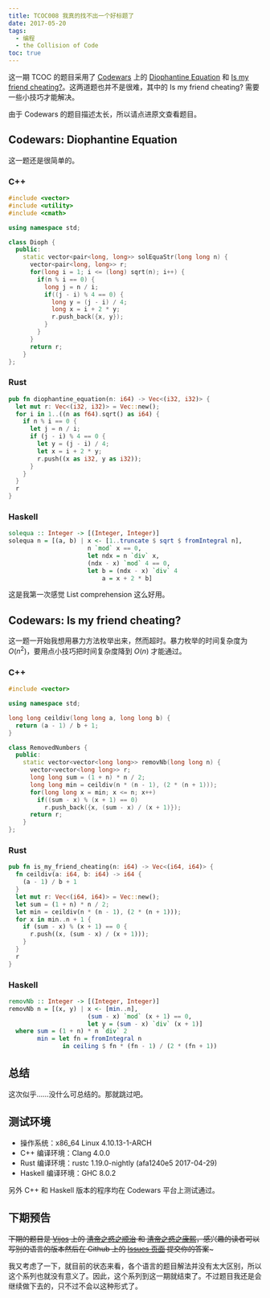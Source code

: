 ```yaml
---
title: TCOC008 我真的找不出一个好标题了
date: 2017-05-20
tags:
  - 编程
  - the Collision of Code
toc: true
---
```


这一期 TCOC 的题目采用了 [Codewars](https://www.codewars.com/) 上的 [Diophantine Equation](https://www.codewars.com/kata/diophantine-equation) 和 [Is my friend cheating?](https://www.codewars.com/kata/is-my-friend-cheating)。这两道题也并不是很难，其中的 Is my friend cheating? 需要一些小技巧才能解决。

<!-- more -->

由于 Codewars 的题目描述太长，所以请点进原文查看题目。

## Codewars: Diophantine Equation

这一题还是很简单的。

### C++

```cpp
#include <vector>
#include <utility>
#include <cmath>

using namespace std;

class Dioph {
  public:
    static vector<pair<long, long>> solEquaStr(long long n) {
      vector<pair<long, long>> r;
      for(long i = 1; i <= (long) sqrt(n); i++) {
        if(n % i == 0) {
          long j = n / i;
          if((j - i) % 4 == 0) {
            long y = (j - i) / 4;
            long x = i + 2 * y;
            r.push_back({x, y});
          }
        }
      }
      return r;
    }
};
```

### Rust

```rust
pub fn diophantine_equation(n: i64) -> Vec<(i32, i32)> {
  let mut r: Vec<(i32, i32)> = Vec::new();
  for i in 1..((n as f64).sqrt() as i64) {
    if n % i == 0 {
      let j = n / i;
      if (j - i) % 4 == 0 {
        let y = (j - i) / 4;
        let x = i + 2 * y;
        r.push((x as i32, y as i32));
      }
    }
  }
  r
}
```

### Haskell

```haskell
solequa :: Integer -> [(Integer, Integer)]
solequa n = [(a, b) | x <- [1..truncate $ sqrt $ fromIntegral n],
                      n `mod` x == 0,
                      let ndx = n `div` x,
                      (ndx - x) `mod` 4 == 0,
                      let b = (ndx - x) `div` 4
                          a = x + 2 * b]
```

这是我第一次感觉 List comprehension 这么好用。

## Codewars: Is my friend cheating?

这一题一开始我想用暴力方法枚举出来，然而超时。暴力枚举的时间复杂度为 $O(n ^ 2)$，要用点小技巧把时间复杂度降到 $O(n)$ 才能通过。

### C++

```cpp
#include <vector>

using namespace std;

long long ceildiv(long long a, long long b) {
  return (a - 1) / b + 1;
}

class RemovedNumbers {
  public:
    static vector<vector<long long>> removNb(long long n) {
      vector<vector<long long>> r;
      long long sum = (1 + n) * n / 2;
      long long min = ceildiv(n * (n - 1), (2 * (n + 1)));
      for(long long x = min; x <= n; x++)
        if((sum - x) % (x + 1) == 0)
          r.push_back({x, (sum - x) / (x + 1)});
      return r;
    }
};
```

### Rust

```rust
pub fn is_my_friend_cheating(n: i64) -> Vec<(i64, i64)> {
  fn ceildiv(a: i64, b: i64) -> i64 {
    (a - 1) / b + 1
  }
  let mut r: Vec<(i64, i64)> = Vec::new();
  let sum = (1 + n) * n / 2;
  let min = ceildiv(n * (n - 1), (2 * (n + 1)));
  for x in min..n + 1 {
    if (sum - x) % (x + 1) == 0 {
      r.push((x, (sum - x) / (x + 1)));
    }
  }
  r
}
```

### Haskell

```haskell
removNb :: Integer -> [(Integer, Integer)]
removNb n = [(x, y) | x <- [min..n],
                      (sum - x) `mod` (x + 1) == 0,
                      let y = (sum - x) `div` (x + 1)]
  where sum = (1 + n) * n `div` 2
        min = let fn = fromIntegral n
               in ceiling $ fn * (fn - 1) / (2 * (fn + 1))
```

## 总结

这次似乎……没什么可总结的。那就跳过吧。

## 测试环境

- 操作系统：x86_64 Linux 4.10.13-1-ARCH
- C++ 编译环境：Clang 4.0.0
- Rust 编译环境：rustc 1.19.0-nightly (afa1240e5 2017-04-29)
- Haskell 编译环境：GHC 8.0.2

另外 C++ 和 Haskell 版本的程序均在 Codewars 平台上测试通过。

## 下期预告

~~下期的题目是 [Vijos](https:/vijos.org/) 上的 [清帝之惑之顺治](https://vijos.org/p/1011) 和 [清帝之惑之康熙](https://vijos.org/p/1009)，感兴趣的读者可以写别的语言的版本然后在 Github 上的 [Issues 页面](https://github.com/Problem233/blog/issues) 提交你的答案~~~

我又考虑了一下，就目前的状态来看，各个语言的题目解法并没有太大区别，所以这个系列也就没有意义了。因此，这个系列到这一期就结束了。不过题目我还是会继续做下去的，只不过不会以这种形式了。
